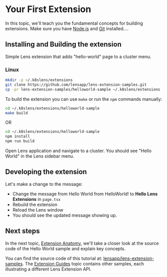 # Your First Extension

In this topic, we'll teach you the fundamental concepts for building extensions. Make sure you have [Node.js](https://nodejs.org/en/) and [Git](https://git-scm.com/) installed....

## Installing and Building the extension

Simple Lens extension that adds "hello-world" page to a cluster menu.

### Linux

```sh
mkdir -p ~/.k8slens/extensions
git clone https://github.com/lensapp/lens-extension-samples.git
cp -pr lens-extension-samples/helloworld-sample ~/.k8slens/extensions
```

To build the extension you can use `make` or run the `npm` commands manually:

```sh
cd ~/.k8slens/extensions/helloworld-sample
make build
```

OR

```sh
cd ~/.k8slens/extensions/helloworld-sample
npm install
npm run build
```

Open Lens application and navigate to a cluster. You should see "Hello World" in the Lens sidebar menu.

## Developing the extension

Let's make a change to the message:

* Change the message from Hello World from HelloWorld! to **Hello Lens Extensions** in `page.tsx`
* Rebuild the extension
* Reload the Lens window
* You should see the updated message showing up.

## Next steps

In the next topic, [Extension Anatomy](anatomy.md), we'll take a closer look at the source code of the Hello World sample and explain key concepts.

You can find the source code of this tutorial at: [lensapp/lens-extension-samples](https://github.com/lensapp/lens-extension-samples/tree/master/helloworld-sample). The [Extension Guides](../guides/overview.md) topic contains other samples, each illustrating a different Lens Extension API.
